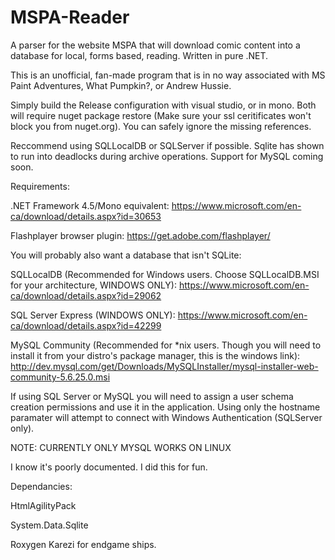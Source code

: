 # MSPA-Reader
A parser for the website MSPA that will download comic content into a database for local, forms based, reading. Written in pure .NET.

This is an unofficial, fan-made program that is in no way associated with MS Paint Adventures, What Pumpkin?, or Andrew Hussie.

Simply build the Release configuration with visual studio, or in mono. Both will require nuget package restore (Make sure your ssl ceritificates won't block you from nuget.org). You can safely ignore the missing references.


Reccommend using SQLLocalDB or SQLServer if possible. Sqlite has shown to run into deadlocks during archive operations. Support for MySQL coming soon.


Requirements:

.NET Framework 4.5/Mono equivalent: https://www.microsoft.com/en-ca/download/details.aspx?id=30653

Flashplayer browser plugin: https://get.adobe.com/flashplayer/


You will probably also want a database that isn't SQLite:


SQLLocalDB (Recommended for Windows users. Choose SQLLocalDB.MSI for your architecture, WINDOWS ONLY): https://www.microsoft.com/en-ca/download/details.aspx?id=29062 

SQL Server Express (WINDOWS ONLY): https://www.microsoft.com/en-ca/download/details.aspx?id=42299

MySQL Community (Recommended for *nix users. Though you will need to install it from your distro's package manager, this is the windows link): http://dev.mysql.com/get/Downloads/MySQLInstaller/mysql-installer-web-community-5.6.25.0.msi

If using SQL Server or MySQL you will need to assign a user schema creation permissions and use it in the application. Using only the hostname paramater will attempt to connect with Windows Authentication (SQLServer only).

NOTE: CURRENTLY ONLY MYSQL WORKS ON LINUX

I know it's poorly documented. I did this for fun.


Dependancies:

HtmlAgilityPack

System.Data.Sqlite

Roxygen Karezi for endgame ships.